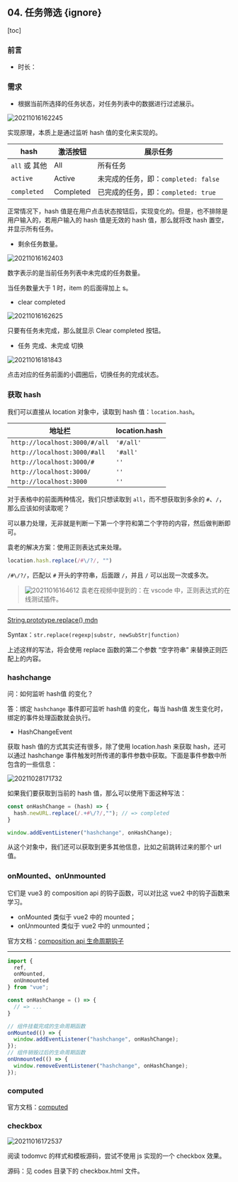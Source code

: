 ## 04. 任务筛选 {ignore}

[toc]

### 前言

- 时长：



### 需求

- 根据当前所选择的任务状态，对任务列表中的数据进行过滤展示。

![20211016162245](https://cdn.jsdelivr.net/gh/123taojiale/dahuyou_picture@main/blogs/20211016162245.png)

实现原理，本质上是通过监听 hash 值的变化来实现的。

| hash          | 激活按钮      | 展示任务               |
| ------------- | --------- | ------------------ |
| `all` 或 其他 | All       | 所有任务           |
| `active`      | Active    | 未完成的任务，即：`completed: false` |
| `completed`   | Completed | 已完成的任务，即：`completed: true`  |

正常情况下，hash 值是在用户点击状态按钮后，实现变化的。但是，也不排除是用户输入的，若用户输入的 hash 值是无效的 hash 值，那么就将改 hash 置空，并显示所有任务。

- 剩余任务数量。

![20211016162403](https://cdn.jsdelivr.net/gh/123taojiale/dahuyou_picture@main/blogs/20211016162403.png)

数字表示的是当前任务列表中未完成的任务数量。

当任务数量大于 1 时，item 的后面得加上 s。

- clear completed

![20211016162625](https://cdn.jsdelivr.net/gh/123taojiale/dahuyou_picture@main/blogs/20211016162625.png)

只要有任务未完成，那么就显示 Clear completed 按钮。

- 任务 完成、未完成 切换

![20211016181843](https://cdn.jsdelivr.net/gh/123taojiale/dahuyou_picture@main/blogs/20211016181843.png)

点击对应的任务前面的小圆圈后，切换任务的完成状态。

### 获取 hash

我们可以直接从 location 对象中，读取到 hash 值：`location.hash`。

| 地址栏                        | location.hash |
| ----------------------------- | ------------- |
| `http://localhost:3000/#/all` | `'#/all'`     |
| `http://localhost:3000/#all`  | `'#all'`      |
| `http://localhost:3000/#`     | `''`          |
| `http://localhost:3000/`      | `''`          |
| `http://localhost:3000`       | `''`          |

对于表格中的前面两种情况，我们只想读取到 `all`，而不想获取到多余的 `#`、`/`，那么应该如何读取呢？

可以暴力处理，无非就是判断一下第一个字符和第二个字符的内容，然后做判断即可。

袁老的解决方案：使用正则表达式来处理。

```js
location.hash.replace(/#\/?/, "")
```

`/#\/?/`，匹配以 `#` 开头的字符串，后面跟 `/`，并且 `/` 可以出现一次或多次。

> ![20211016164612](https://cdn.jsdelivr.net/gh/123taojiale/dahuyou_picture@main/blogs/20211016164612.png)
> 袁老在视频中提到的：在 vscode 中，正则表达式的在线测试插件。

---

[String.prototype.replace() mdn](https://developer.mozilla.org/zh-CN/docs/Web/JavaScript/Reference/Global_Objects/String/replace)

Syntax：`str.replace(regexp|substr, newSubStr|function)`

上述这样的写法，将会使用 replace 函数的第二个参数 “空字符串” 来替换正则匹配上的内容。

### hashchange

问：如何监听 hash值 的变化？

答：绑定 `hashchange` 事件即可监听 hash值 的变化，每当 hash值 发生变化时，绑定的事件处理函数就会执行。

- HashChangeEvent

获取 hash 值的方式其实还有很多，除了使用 location.hash 来获取 hash，还可以通过 hashchange 事件触发时所传递的事件参数中获取。下面是事件参数中所包含的一些信息：

![20211028171732](https://cdn.jsdelivr.net/gh/123taojiale/dahuyou_picture@main/blogs/20211028171732.png)

如果我们要获取到当前的 hash 值，那么可以使用下面这种写法：

```js
const onHashChange = (hash) => {
  hash.newURL.replace(/.+#\/?/,""); // => completed
}

window.addEventListener("hashchange", onHashChange);
```

从这个对象中，我们还可以获取到更多其他信息，比如之前跳转过来的那个 url 值。

### onMounted、onUnmounted

它们是 vue3 的 composition api 的钩子函数，可以对比这 vue2 中的钩子函数来学习。

- onMounted 类似于 vue2 中的 mounted；
- onUnmounted 类似于 vue2 中的 unmounted；

官方文档：[composition api 生命周期钩子](https://v3.cn.vuejs.org/guide/composition-api-lifecycle-hooks.html)

---

```js
import {
  ref,
  onMounted,
  onUnmounted
} from "vue";

const onHashChange = () => {
  // => ...
}

// 组件挂载完成的生命周期函数
onMounted(() => {
  window.addEventListener("hashchange", onHashChange);
});
// 组件销毁过后的生命周期函数
onUnmounted(() => {
  window.removeEventListener("hashchange", onHashChange);
});
```

### computed

官方文档：[computed](https://v3.cn.vuejs.org/api/computed-watch-api.html#computed)

### checkbox

![20211016172537](https://cdn.jsdelivr.net/gh/123taojiale/dahuyou_picture@main/blogs/20211016172537.png)

阅读 todomvc 的样式和模板源码，尝试不使用 js 实现的一个 checkbox 效果。

源码：见 codes 目录下的 checkbox.html 文件。